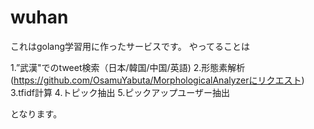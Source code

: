# wuhan

これはgolang学習用に作ったサービスです。
やってることは

1.”武漢"でのtweet検索（日本/韓国/中国/英語)
2.形態素解析(https://github.com/OsamuYabuta/MorphologicalAnalyzerにリクエスト)
3.tfidf計算
4.トピック抽出
5.ピックアップユーザー抽出

となります。
